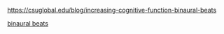 
https://csuglobal.edu/blog/increasing-cognitive-function-binaural-beats

[binaural beats](https://youtu.be/oTuEvnfgQcY)
